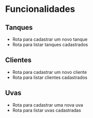 # Funcionalidades

## Tanques

- Rota para cadastrar um novo tanque
- Rota para listar tanques cadastrados

## Clientes

- Rota para cadastrar um novo cliente
- Rota para listar clientes cadastrados

## Uvas

- Rota para cadastrar uma nova uva
- Rota para listar uvas cadastradas